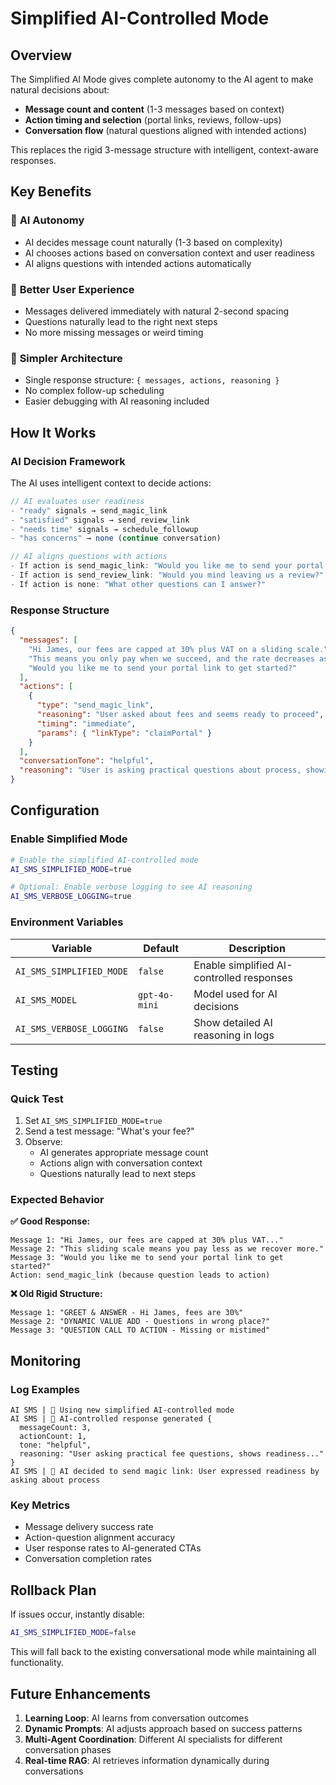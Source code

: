 # Simplified AI-Controlled Mode

## Overview

The Simplified AI Mode gives complete autonomy to the AI agent to make natural decisions about:
- **Message count and content** (1-3 messages based on context)
- **Action timing and selection** (portal links, reviews, follow-ups)  
- **Conversation flow** (natural questions aligned with intended actions)

This replaces the rigid 3-message structure with intelligent, context-aware responses.

## Key Benefits

### 🧠 **AI Autonomy**
- AI decides message count naturally (1-3 based on complexity)
- AI chooses actions based on conversation context and user readiness
- AI aligns questions with intended actions automatically

### 📱 **Better User Experience**
- Messages delivered immediately with natural 2-second spacing
- Questions naturally lead to the right next steps
- No more missing messages or weird timing

### 🔧 **Simpler Architecture**  
- Single response structure: `{ messages, actions, reasoning }`
- No complex follow-up scheduling
- Easier debugging with AI reasoning included

## How It Works

### **AI Decision Framework**

The AI uses intelligent context to decide actions:

```typescript
// AI evaluates user readiness
- "ready" signals → send_magic_link
- "satisfied" signals → send_review_link  
- "needs time" signals → schedule_followup
- "has concerns" → none (continue conversation)

// AI aligns questions with actions
- If action is send_magic_link: "Would you like me to send your portal link?"
- If action is send_review_link: "Would you mind leaving us a review?"
- If action is none: "What other questions can I answer?"
```

### **Response Structure**

```json
{
  "messages": [
    "Hi James, our fees are capped at 30% plus VAT on a sliding scale.",
    "This means you only pay when we succeed, and the rate decreases as compensation increases.",
    "Would you like me to send your portal link to get started?"
  ],
  "actions": [
    {
      "type": "send_magic_link",
      "reasoning": "User asked about fees and seems ready to proceed",
      "timing": "immediate",
      "params": { "linkType": "claimPortal" }
    }
  ],
  "conversationTone": "helpful",
  "reasoning": "User is asking practical questions about process, showing readiness to engage"
}
```

## Configuration

### **Enable Simplified Mode**

```bash
# Enable the simplified AI-controlled mode
AI_SMS_SIMPLIFIED_MODE=true

# Optional: Enable verbose logging to see AI reasoning
AI_SMS_VERBOSE_LOGGING=true
```

### **Environment Variables**

| Variable | Default | Description |
|----------|---------|-------------|
| `AI_SMS_SIMPLIFIED_MODE` | `false` | Enable simplified AI-controlled responses |
| `AI_SMS_MODEL` | `gpt-4o-mini` | Model used for AI decisions |
| `AI_SMS_VERBOSE_LOGGING` | `false` | Show detailed AI reasoning in logs |

## Testing

### **Quick Test**

1. Set `AI_SMS_SIMPLIFIED_MODE=true`
2. Send a test message: "What's your fee?"
3. Observe:
   - AI generates appropriate message count
   - Actions align with conversation context
   - Questions naturally lead to next steps

### **Expected Behavior**

**✅ Good Response:**
```
Message 1: "Hi James, our fees are capped at 30% plus VAT..."
Message 2: "This sliding scale means you pay less as we recover more."
Message 3: "Would you like me to send your portal link to get started?"
Action: send_magic_link (because question leads to action)
```

**❌ Old Rigid Structure:**
```
Message 1: "GREET & ANSWER - Hi James, fees are 30%"
Message 2: "DYNAMIC VALUE ADD - Questions in wrong place?"  
Message 3: "QUESTION CALL TO ACTION - Missing or mistimed"
```

## Monitoring

### **Log Examples**

```
AI SMS | 🧠 Using new simplified AI-controlled mode
AI SMS | 🧠 AI-controlled response generated {
  messageCount: 3,
  actionCount: 1, 
  tone: "helpful",
  reasoning: "User asking practical fee questions, shows readiness..."
}
AI SMS | 🔗 AI decided to send magic link: User expressed readiness by asking about process
```

### **Key Metrics**

- Message delivery success rate
- Action-question alignment accuracy  
- User response rates to AI-generated CTAs
- Conversation completion rates

## Rollback Plan

If issues occur, instantly disable:

```bash
AI_SMS_SIMPLIFIED_MODE=false
```

This will fall back to the existing conversational mode while maintaining all functionality.

## Future Enhancements

1. **Learning Loop**: AI learns from conversation outcomes
2. **Dynamic Prompts**: AI adjusts approach based on success patterns
3. **Multi-Agent Coordination**: Different AI specialists for different conversation phases
4. **Real-time RAG**: AI retrieves information dynamically during conversations
